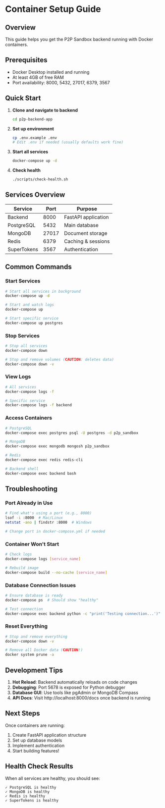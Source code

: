 # Container Setup Guide

## Overview
This guide helps you get the P2P Sandbox backend running with Docker containers.

## Prerequisites
- Docker Desktop installed and running
- At least 4GB of free RAM
- Port availability: 8000, 5432, 27017, 6379, 3567

## Quick Start

1. **Clone and navigate to backend**
   ```bash
   cd p2p-backend-app
   ```

2. **Set up environment**
   ```bash
   cp .env.example .env
   # Edit .env if needed (usually defaults work fine)
   ```

3. **Start all services**
   ```bash
   docker-compose up -d
   ```

4. **Check health**
   ```bash
   ./scripts/check-health.sh
   ```

## Services Overview

| Service | Port | Purpose |
|---------|------|---------|
| Backend | 8000 | FastAPI application |
| PostgreSQL | 5432 | Main database |
| MongoDB | 27017 | Document storage |
| Redis | 6379 | Caching & sessions |
| SuperTokens | 3567 | Authentication |

## Common Commands

### Start Services
```bash
# Start all services in background
docker-compose up -d

# Start and watch logs
docker-compose up

# Start specific service
docker-compose up postgres
```

### Stop Services
```bash
# Stop all services
docker-compose down

# Stop and remove volumes (CAUTION: deletes data)
docker-compose down -v
```

### View Logs
```bash
# All services
docker-compose logs -f

# Specific service
docker-compose logs -f backend
```

### Access Containers
```bash
# PostgreSQL
docker-compose exec postgres psql -U postgres -d p2p_sandbox

# MongoDB
docker-compose exec mongodb mongosh p2p_sandbox

# Redis
docker-compose exec redis redis-cli

# Backend shell
docker-compose exec backend bash
```

## Troubleshooting

### Port Already in Use
```bash
# Find what's using a port (e.g., 8000)
lsof -i :8000  # Mac/Linux
netstat -ano | findstr :8000  # Windows

# Change port in docker-compose.yml if needed
```

### Container Won't Start
```bash
# Check logs
docker-compose logs [service_name]

# Rebuild image
docker-compose build --no-cache [service_name]
```

### Database Connection Issues
```bash
# Ensure database is ready
docker-compose ps  # Should show "healthy"

# Test connection
docker-compose exec backend python -c "print('Testing connection...')"
```

### Reset Everything
```bash
# Stop and remove everything
docker-compose down -v

# Remove all Docker data (CAUTION!)
docker system prune -a
```

## Development Tips

1. **Hot Reload**: Backend automatically reloads on code changes
2. **Debugging**: Port 5678 is exposed for Python debugger
3. **Database GUI**: Use tools like pgAdmin or MongoDB Compass
4. **API Docs**: Visit http://localhost:8000/docs once backend is running

## Next Steps
Once containers are running:
1. Create FastAPI application structure
2. Set up database models
3. Implement authentication
4. Start building features!

## Health Check Results

When all services are healthy, you should see:
```
✓ PostgreSQL is healthy
✓ MongoDB is healthy
✓ Redis is healthy
✓ SuperTokens is healthy
```